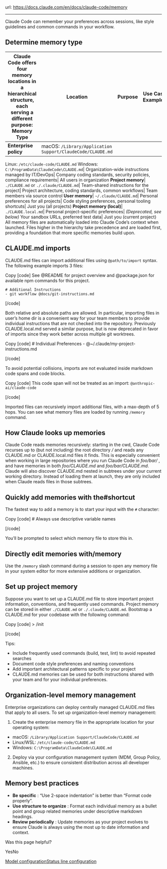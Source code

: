 url: https://docs.claude.com/en/docs/claude-code/memory

---

Claude Code can remember your preferences across sessions, like style guidelines and common commands in your workflow.

## Determine memory type

Claude Code offers four memory locations in a hierarchical structure, each serving a different purpose: Memory Type| Location| Purpose| Use Case Examples| Shared With
---|---|---|---|---
**Enterprise policy**|  macOS: `/Library/Application Support/ClaudeCode/CLAUDE.md`
Linux: `/etc/claude-code/CLAUDE.md`
Windows: `C:\ProgramData\ClaudeCode\CLAUDE.md`| Organization-wide instructions managed by IT/DevOps| Company coding standards, security policies, compliance requirements| All users in organization
**Project memory**| `./CLAUDE.md` or `./.claude/CLAUDE.md`| Team-shared instructions for the project| Project architecture, coding standards, common workflows| Team members via source control
**User memory**| `~/.claude/CLAUDE.md`| Personal preferences for all projects| Code styling preferences, personal tooling shortcuts| Just you \(all projects\)
**Project memory \(local\)**| `./CLAUDE.local.md`| Personal project-specific preferences|  _\(Deprecated, see below\)_ Your sandbox URLs, preferred test data| Just you \(current project\)
All memory files are automatically loaded into Claude Code’s context when launched. Files higher in the hierarchy take precedence and are loaded first, providing a foundation that more specific memories build upon.

## CLAUDE.md imports

CLAUDE.md files can import additional files using `@path/to/import` syntax. The following example imports 3 files:

Copy
[code]
    See @README for project overview and @package.json for available npm commands for this project.

    # Additional Instructions
    - git workflow @docs/git-instructions.md

[/code]

Both relative and absolute paths are allowed. In particular, importing files in user’s home dir is a convenient way for your team members to provide individual instructions that are not checked into the repository. Previously CLAUDE.local.md served a similar purpose, but is now deprecated in favor of imports since they work better across multiple git worktrees.

Copy
[code]
    # Individual Preferences
    - @~/.claude/my-project-instructions.md

[/code]

To avoid potential collisions, imports are not evaluated inside markdown code spans and code blocks.

Copy
[code]
    This code span will not be treated as an import: `@anthropic-ai/claude-code`

[/code]

Imported files can recursively import additional files, with a max-depth of 5 hops. You can see what memory files are loaded by running `/memory` command.

## How Claude looks up memories

Claude Code reads memories recursively: starting in the cwd, Claude Code recurses up to \(but not including\) the root directory _/_ and reads any CLAUDE.md or CLAUDE.local.md files it finds. This is especially convenient when working in large repositories where you run Claude Code in _foo/bar/_ , and have memories in both _foo/CLAUDE.md_ and _foo/bar/CLAUDE.md_. Claude will also discover CLAUDE.md nested in subtrees under your current working directory. Instead of loading them at launch, they are only included when Claude reads files in those subtrees.

## Quickly add memories with the\#shortcut

The fastest way to add a memory is to start your input with the `#` character:

Copy
[code]
    # Always use descriptive variable names

[/code]

You’ll be prompted to select which memory file to store this in.

## Directly edit memories with/memory

Use the `/memory` slash command during a session to open any memory file in your system editor for more extensive additions or organization.

## Set up project memory

Suppose you want to set up a CLAUDE.md file to store important project information, conventions, and frequently used commands. Project memory can be stored in either `./CLAUDE.md` or `./.claude/CLAUDE.md`. Bootstrap a CLAUDE.md for your codebase with the following command:

Copy
[code]
    > /init

[/code]

Tips:

  * Include frequently used commands \(build, test, lint\) to avoid repeated searches
  * Document code style preferences and naming conventions
  * Add important architectural patterns specific to your project
  * CLAUDE.md memories can be used for both instructions shared with your team and for your individual preferences.

## Organization-level memory management

Enterprise organizations can deploy centrally managed CLAUDE.md files that apply to all users. To set up organization-level memory management:

  1. Create the enterprise memory file in the appropriate location for your operating system:

  * macOS: `/Library/Application Support/ClaudeCode/CLAUDE.md`
  * Linux/WSL: `/etc/claude-code/CLAUDE.md`
  * Windows: `C:\ProgramData\ClaudeCode\CLAUDE.md`

  2. Deploy via your configuration management system \(MDM, Group Policy, Ansible, etc.\) to ensure consistent distribution across all developer machines.

## Memory best practices

  * **Be specific** : “Use 2-space indentation” is better than “Format code properly”.
  * **Use structure to organize** : Format each individual memory as a bullet point and group related memories under descriptive markdown headings.
  * **Review periodically** : Update memories as your project evolves to ensure Claude is always using the most up to date information and context.

Was this page helpful?

YesNo

[Model configuration](/en/docs/claude-code/model-config)[Status line configuration](/en/docs/claude-code/statusline)
